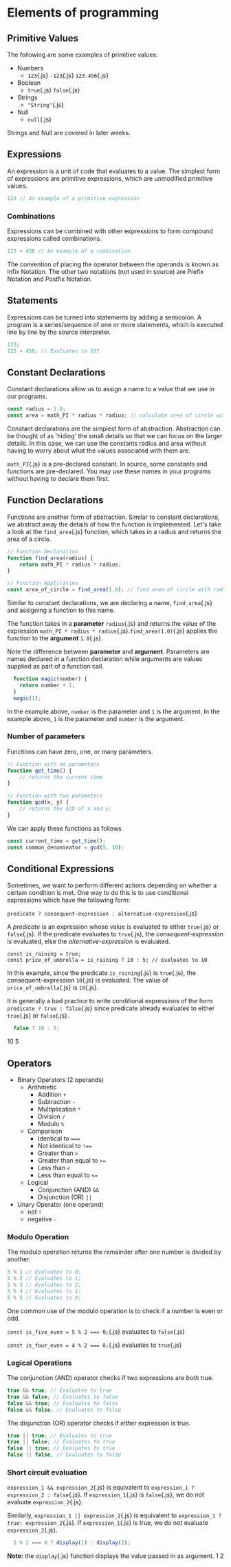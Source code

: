 # Elements of programming

## Primitive Values

The following are some examples of primitive values:

* Numbers
  * `123`{.js} `-123`{.js} `123.456`{.js}
* Boolean
  * `true`{.js} `false`{.js}
* Strings
  * `"String"`{.js}
* Null
  * `null`{.js}

<box type="info">
  Strings and Null are covered in later weeks.
</box>

## Expressions
An expression is a unit of code that evaluates to a value. The simplest form of expressions are primitive expressions, which are unmodified primitive values.

```js
123 // An example of a primitive expression
```

### Combinations
Expressions can be combined with other expressions to form compound expressions called combinations.

```js
123 + 456 // An example of a combination
```

<box type="info">
  The convention of placing the operator between the operands is known as Infix Notation. The other two notations (not used in source) are Prefix Notation and Postfix Notation.
</box>

## Statements
Expressions can be turned into statements by adding a semicolon. A program is a series/sequence of one or more statements, which is executed line by line by the source interpreter.

```js
123;
123 + 456; // Evaluates to 597
```

## Constant Declarations
Constant declarations allow us to assign a name to a value that we use in our programs.

```js
const radius = 1.0;
const area = math_PI * radius * radius; // calculate area of circle with radius 1.0
```

Constant declarations are the simplest form of abstraction. Abstraction can be thought of as 'hiding' the small details so that we can focus on the larger details. In this case, we can use the constants radius and area without having to worry about what the values associated with them are.

<box type="info">

  `math_PI`{.js} is a pre-declared constant. In source, some constants and functions are pre-declared. You may use these names in your programs without having to declare them first.
</box>

## Function Declarations
Functions are another form of abstraction. Similar to constant declarations, we abstract away the details of how the function is implemented. Let's take a look at the `find_area`{.js} function, which takes in a radius and returns the area of a circle.

```js
// Function Declaration
function find_area(radius) {
    return math_PI * radius * radius;
}

// Function Application
const area_of_circle = find_area(1.0); // find area of circle with radius 1.0
```

Similar to constant declarations, we are declaring a name, `find_area`{.js} and assigning a function to this name. 

The function takes in a **parameter** `radius`{.js} and returns the value of the expression `math_PI * radius * radius`{.js}.`find_area(1.0)`{.js} applies the function to the **argument** `1.0`{.js}.

<box type="important">

  Note the difference between **parameter** and **argument**. Parameters are names declared in a function declaration while arguments are values supplied as part of a function call.
</box>

<question type="mcq" header="Which of the following is correct?">

  ```js
    function magic(number) {
      return number + 1;
    }
    magic(1);
  ```
  <q-option correct>
      In the example above, <code>number</code> is the parameter and <code>1</code> is the argument.
    </q-option>
    <q-option reason="This is wrong. It should be the other way round.">
      In the example above, <code>1</code> is the parameter and <code>number</code> is the argument.
  </q-option>
</question>

### Number of parameters
Functions can have zero, one, or many parameters.

```js
// Function with no parameters
function get_time() {
    // returns the current time
}

// Function with two parameters
function gcd(x, y) {
    // returns the GCD of x and y;
}
```

We can apply these functions as follows

```js
const current_time = get_time();
const common_denominator = gcd(5, 10);
```

## Conditional Expressions
Sometimes, we want to perform different actions depending on whether a certain condition is met. One way to do this is to use conditional expressions which have the following form:

`predicate ? consequent-expression : alternative-expression`{.js}

A *predicate* is an expression whose value is evaluated to either `true`{.js} or `false`{.js}. If the predicate evaluates to `true`{.js}, the *consequent-expression* is evaluated, else the *alternative-expression* is evaluated.

```
const is_raining = true;
const price_of_umbrella = is_raining ? 10 : 5; // Evaluates to 10
```

In this example, since the predicate `is_raining`{.js} is `true`{.js}, the consequent-expression `10`{.js} is evaluated. The value of `price_of_umbrella`{.js} is `10`{.js}.

<box type="info">

  It is generally a bad practice to write conditional expressions of the form `predicate ? true : false`{.js} since predicate already evaluates to either `true`{.js} or `false`{.js}.
</box>

<question type="mcq" header="What is the result after evaluating the following program?">

  ```js
    false ? 10 : 5;
  ```
  <q-option reason="Since the predicate evaluates to false, the result is the alternative-expression not the consequent-expression.">
      10
    </q-option>
    <q-option correct>
      5
  </q-option>
</question>

## Operators
* Binary Operators (2 operands)
  * Arithmetic
    * Addition `+`
    * Subtraction `-`
    * Multiplication `*`
    * Division `/`
    * Modulo `%`
  * Comparison
    * Identical to `===`
    * Not identical to `!==`
    * Greater than `>`
    * Greater than equal to `>=`
    * Less than `<`
    * Less than equal to `<=`
  * Logical
    * Conjunction (AND) `&&`
    * Disjunction (OR) `||`
* Unary Operator (one operand)
  * not `!`
  * negative `-`

### Modulo Operation
The modulo operation returns the remainder after one number is divided by another.

```js
5 % 1 // Evaluates to 0;
5 % 2 // Evaluates to 1;
5 % 3 // Evaluates to 2;
5 % 4 // Evaluates to 1;
5 % 5 // Evaluates to 0;
```

<box type="important">
One common use of the modulo operation is to check if a number is even or odd.

`const is_five_even = 5 % 2 === 0;`{.js} evaluates to `false`{.js}

`const is_four_even = 4 % 2 === 0;`{.js} evaluates to `true`{.js}
</box>

### Logical Operations
The conjunction (AND) operator checks if two expressions are *both* true.

```js
true && true; // Evaluates to true
true && false; // Evaluates to false
false && true; // Evaluates to false
false && false; // Evaluates to false
```

The disjunction (OR) operator checks if *either* expression is true.

```js
true || true; // Evaluates to true
true || false; // Evaluates to true
false || true; // Evaluates to true
false || false; // Evaluates to false
```

### Short circuit evaluation

`expression_1 && expression_2`{.js} is equivalent to `expression_1 ? expression_2 : false`{.js}. If `expression_1`{.js} is `false`{.js}, we do not evaluate `expression_2`{.js}.

Similarly, `expression_1 || expression_2`{.js} is equivalent to `expression_1 ? true: expression_2`{.js}. If `expression_1`{.js} is true, we do not evaluate `expression_2`{.js}.

<question type="checkbox" header="Which of the following values are displayed when the program below is evaluated?">

  ```js
    5 % 2 === 0 ? display(1) : display(2);
  ```

  **Note:** the `display`{.js} function displays the value passed in as argument.
  <q-option reason="`display(1)` is not evaluated.">
      1
    </q-option>
    <q-option correct>
      2
  </q-option>
</question>
